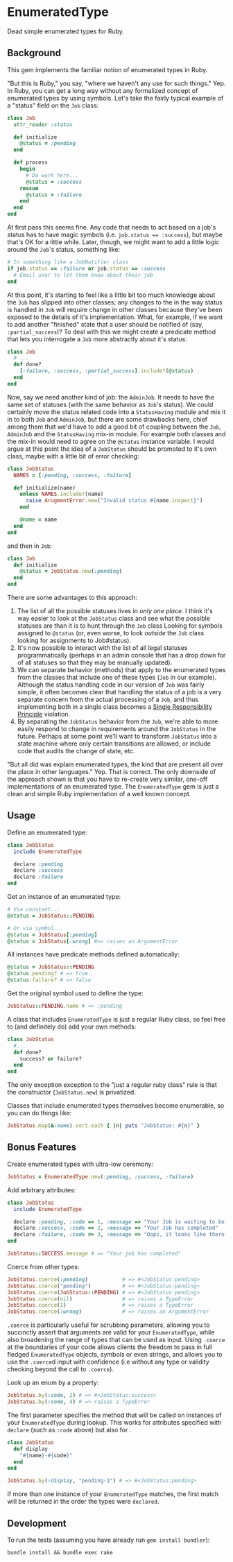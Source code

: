 # EnumeratedType

Dead simple enumerated types for Ruby.

## Background

This gem implements the familiar notion of enumerated types in Ruby.

"But this is Ruby," you say, "where we haven't any use for such things." Yep. In Ruby, you can get a long way without any formalized concept of enumerated types by using symbols. Let's take the fairly typical example of a "status" field on the `Job` class:

```ruby
class Job
  attr_reader :status

  def initialize
    @status = :pending
  end

  def process
    begin
      # Do work here...
      @status = :success
    rescue
      @status = :failure
    end
  end
end
```

At first pass this seems fine. Any code that needs to act based on a job's status has to have magic symbols (i.e. `job.status == :success`), but maybe that's OK for a little while. Later, though, we might want to add a little logic around the `Job`'s status, something like:

```ruby
# In something like a JobNotifier class
if job.status == :failure or job.status == :success
  # Email user to let them know about their job
end
```

At this point, it's starting to feel like a little bit too much knowledge about the `Job` has slipped into other classes; any changes to the in the way status is handled in `Job` will require change in other classes because they've been exposed to the details of it's implementation. What, for example, if we want to add another "finished" state that a user should be notified of (say, `:partial_success`)? To deal with this we might create a predicate method that lets you interrogate a `Job` more abstractly about it's status:

```ruby
class Job
  # ...
  def done?
    [:failure, :success, :partial_success].include?(@status)
  end
end
```

Now, say we need another kind of job: the `AdminJob`. It needs to have the same set of statuses (with the same behavior as `Job`'s status). We could certainly move the status related code into a `StatusHaving` module and mix it in to both `Job` and `AdminJob`, but there are some drawbacks here, chief among them that we'd have to add a good bit of coupling between the `Job`, `AdminJob` and the `StatusHaving` mix-in module. For example both classes and the mix-in would need to agree on the `@status` instance variable. I would argue at this point the idea of a `JobStatus` should be promoted to it's own class, maybe with a little bit of error checking:

```ruby
class JobStatus
  NAMES = [:pending, :success, :failure]

  def initialize(name)
    unless NAMES.include?(name)
      raise ArugmentError.new("Invalid status #{name.inspect}")
    end

    @name = name
  end
end
```

and then in `Job`:

```ruby
class Job
  def initialize
    @status = JobStatus.new(:pending)
  end
end
```

There are some advantages to this approach:

  1. The list of all the possible statuses lives in *only one place*. I think it's way easier to look at the `JobStatus` class and see what the possible statuses are than it is to hunt through the `Job` class Looking for symbols assigned to `@status` (or, even worse, to look *outside* the `Job` class looking for assignments to Job#status).
  2. It's now possible to interact with the list of all legal statuses programmatically (perhaps in an admin console that has a drop down for of all statuses so that they may be manually updated).
  3. We can separate behavior (methods) that apply to the enumerated types from the classes that include one of these types (`Job` in our example). Although the status handling code in our version of `Job` was fairly simple, it often becomes clear that handling the status of a job is a very separate concern from the actual processing of a `Job`, and thus implementing both in a single class becomes a [Single Responsibility Principle](http://en.wikipedia.org/wiki/Single_responsibility_principle) violation.
  4. By separating the `JobStatus` behavior from the `Job`, we're able to more easily respond to change in requirements around the `JobStatus` in the future. Perhaps at some point we'll want to transform `JobStatus` into a state machine where only certain transitions are allowed, or include code that audits the change of state, etc.

"But all did was explain enumerated types, the kind that are present all over the place in other languages." Yep. That is correct. The only downside of the approach shown is that you have to re-create very similar, one-off implementations of an enumerated type. The `EnumeratedType` gem is just a clean and simple Ruby implementation of a well known concept.

## Usage

Define an enumerated type:

```ruby
class JobStatus
  include EnumeratedType

  declare :pending
  declare :success
  declare :failure
end
```

Get an instance of an enumerated type:

```ruby
# Via constant...
@status = JobStatus::PENDING

# Or via symbol...
@status = JobStatus[:pending]
@status = JobStatus[:wrong] #=> raises an ArgumentError
```

All instances have predicate methods defined automatically:

```ruby
@status = JobStatus::PENDING
@status.pending? # => true
@status.failure? # => false
```

Get the original symbol used to define the type:

```ruby
JobStatus::PENDING.name # => :pending
```

A class that includes `EnumeratedType` is just a regular Ruby class, so feel free to (and definitely do) add your own methods:

```ruby
class JobStatus
  #...
  def done?
    success? or failure?
  end
end
```

The only exception exception to the "just a regular ruby class" rule is that the constructor (`JobStatus.new`) is privatized.

Classes that include enumerated types themselves become enumerable, so you can do things like:

```ruby
JobStatus.map(&:name).sort.each { |n| puts "JobStatus: #{n}" }
```

## Bonus Features

Create enumerated types with ultra-low ceremony:

```ruby
JobStatus = EnumeratedType.new(:pending, :success, :failure)
```

Add arbitrary attributes:

```ruby
class JobStatus
  include EnumeratedType

  declare :pending, :code => 1, :message => "Your Job is waiting to be processed"
  declare :success, :code => 2, :message => "Your Job has completed"
  declare :failure, :code => 3, :message => "Oops, it looks like there was a problem"
end

JobStatus::SUCCESS.message # => "Your job has completed"
```

Coerce from other types:

```ruby
JobStatus.coerce(:pending)           # => #<JobStatus:pending>
JobStatus.coerce("pending")          # => #<JobStatus:pending>
JobStatus.coerce(JobStatus::PENDING) # => #<JobStatus:pending>
JobStatus.coerce(nil)                # => raises a TypeError
JobStatus.coerce(1)                  # => raises a TypeError
JobStatus.coerce(:wrong)             # => raises an ArgumentError
```

`.coerce` is particularly useful for scrubbing parameters, allowing you to succinctly assert that arguments are valid for your `EnumeratedType`, while also broadening the range of types that can be used as input. Using `.coerce` at the boundaries of your code allows clients the freedom to pass in full fledged `EnumeratedType` objects, symbols or even strings, and allows you to use the `.coerce`d input with confidence (i.e without any type or validity checking beyond the call to `.coerce`).

Look up an enum by a property:

```ruby
JobStatus.by(:code, 2) # => #<JobStatus:success>
JobStatus.by(:code, 4) # => raises a TypeError
```

The first parameter specifies the method that will be called on instances of your `EnumeratedType` during lookup. This works for attributes specified with `declare` (such as `:code` above) but also for .

```ruby
class JobStatus
  def display
    "#{name}-#{code}"
  end
end

JobStatus.by(:display, "pending-1") # => #<JobStatus:pending>
```
If more than one instance of your `EnumeratedType` matches, the first match will be returned in the order the types were `declared`.

## Development

To run the tests (assuming you have already run `gem install bundler`):

    bundle install && bundle exec rake
